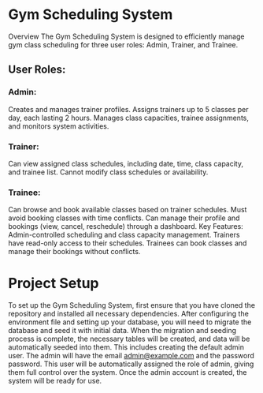 
# Gym Scheduling System
Overview
The Gym Scheduling System is designed to efficiently manage gym class scheduling for three user roles: Admin, Trainer, and Trainee.

## User Roles:
### Admin:

Creates and manages trainer profiles.
Assigns trainers up to 5 classes per day, each lasting 2 hours.
Manages class capacities, trainee assignments, and monitors system activities.

### Trainer:

Can view assigned class schedules, including date, time, class capacity, and trainee list.
Cannot modify class schedules or availability.

### Trainee:

Can browse and book available classes based on trainer schedules.
Must avoid booking classes with time conflicts.
Can manage their profile and bookings (view, cancel, reschedule) through a dashboard.
Key Features:
Admin-controlled scheduling and class capacity management.
Trainers have read-only access to their schedules.
Trainees can book classes and manage their bookings without conflicts.

# Project Setup
To set up the Gym Scheduling System, first ensure that you have cloned the repository and installed all necessary dependencies. After configuring the environment file and setting up your database, you will need to migrate the database and seed it with initial data. When the migration and seeding process is complete, the necessary tables will be created, and data will be automatically seeded into them. This includes creating the default admin user. The admin will have the email admin@example.com and the password password. This user will be automatically assigned the role of admin, giving them full control over the system. Once the admin account is created, the system will be ready for use.
